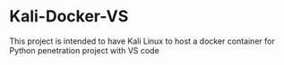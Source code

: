 # Kali-Docker-VS
This project is intended to have Kali Linux to host a docker container for Python penetration project with VS code 
